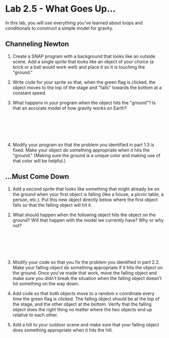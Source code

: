 # Lab 2.5 - What Goes Up... <!-- Formerly 2.6 -->

In this lab, you will use everything you've learned about loops and conditionals to construct a simple model for gravity.

## Channeling Newton

1.  Create a SNAP program with a background that looks like an outside scene.  Add a single sprite that looks like an object of your choice (a brick or a ball would work well) and place it so it is touching the "ground."

2.  Write code for your sprite so that, when the green flag is clicked, the object moves to the top of the stage and "falls" towards the bottom at a constant speed.

3.  What happens in your program when the object hits the "ground"?  Is that an accurate model of how gravity works on Earth?
    <br/>
    <br/>
    <br/>
    <br/>
    <br/>
    <br/>

4.  Modify your program so that the problem you identified in part 1.3 is fixed.  Make your object do something appropriate when it hits the "ground."  (Making sure the ground is a unique color and making use of that color will be helpful.)

## ...Must Come Down

1.  Add a second sprite that looks like something that might already be on the ground when your first object is falling (like a house, a picnic table, a person, etc.).  Put this new object directly below where the first object falls so that the falling object will hit it.

2.  What should happen when the following object hits the object on the ground?  Will that happen with the model we currently have?  Why or why not?
    <br/>
    <br/>
    <br/>
    <br/>
    <br/>
    <br/>

3.  Modify your code so that you fix the problem you identified in part 2.2.  Make your falling object do something appropriate if it hits the object on the ground.  Once you've made that work, move the falling object and make sure you didn't break the situation when the falling object doesn't hit something on the way down.

4.  Add code so that both objects move to a random x coordinate every time the green flag is clicked.  The falling object should be at the top of the stage, and the other object at the bottom.  Verify that the falling object does the right thing no matter where the two objects end up relative to each other.

5.  Add a hill to your outdoor scene and make sure that your falling object does something appropriate when it hits the hill.
